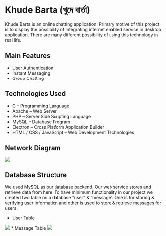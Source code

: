 # Khude Barta (খুদে বার্তা)
Khude Barta is an online chatting application. Primary motive of this project is to display the possibility of integrating internet enabled service in desktop application. There are many different possibility of using this technology in real life.

## Main Features
* User Authentication
* Instant Messaging 
* Group Chatting

## Technologies Used
* C – Programming Language
* Apache – Web Server
* PHP – Server Side Scripting Language
* MySQL – Database Program
* Electron – Cross Platform Application Builder
* HTML / CSS / JavaScript – Web Development Technologies
 
## Network Diagram
<img src="https://i.imgur.com/Ufdtuxi.png">

## Database Structure
We used MySQL as our database backend. Our web service stores and retrieve data from here. To have minimum functionality in our project we created two table on a database “user” & “message”. One is for storing & verifying user information and other is used to store & retrieve messages for users.
* User Table
<img src="https://i.imgur.com/89Ghdaw.png">
* Message Table
<img src="https://i.imgur.com/DQqhFy6.png">

